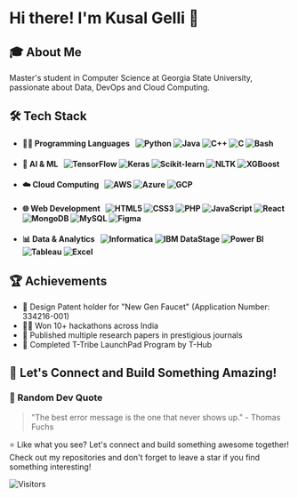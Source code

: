 # Hi there! I'm Kusal Gelli 👋

## 🎓 About Me
Master's student in Computer Science at Georgia State University, passionate about Data, DevOps and Cloud Computing.

## 🛠️ Tech Stack

* #### 👨‍💻 Programming Languages &nbsp; ![Python](https://img.shields.io/badge/-Python-3776AB?style=flat&logo=python&logoColor=white) ![Java](https://img.shields.io/badge/-Java-007396?style=flat&logo=java&logoColor=white) ![C++](https://img.shields.io/badge/-C++-00599C?style=flat&logo=c%2B%2B&logoColor=white) ![C](https://img.shields.io/badge/-C-A8B9CC?style=flat&logo=c&logoColor=white) ![Bash](https://img.shields.io/badge/-Bash-4EAA25?style=flat&logo=gnu-bash&logoColor=white)

*  #### 🧠 AI & ML &nbsp; ![TensorFlow](https://img.shields.io/badge/-TensorFlow-FF6F00?style=flat&logo=tensorflow&logoColor=white) ![Keras](https://img.shields.io/badge/-Keras-D00000?style=flat&logo=keras&logoColor=white) ![Scikit-learn](https://img.shields.io/badge/-Scikit_Learn-F7931E?style=flat&logo=scikit-learn&logoColor=white) ![NLTK](https://img.shields.io/badge/-NLTK-3776AB?style=flat&logo=python&logoColor=white) ![XGBoost](https://img.shields.io/badge/-XGBoost-0078D4?style=flat&logo=xgboost&logoColor=white)

* #### ☁️ Cloud Computing &nbsp; ![AWS](https://img.shields.io/badge/-AWS-232F3E?style=flat&logo=amazon-aws&logoColor=white) ![Azure](https://img.shields.io/badge/-Azure-0089D6?style=flat&logo=microsoft-azure&logoColor=white) ![GCP](https://img.shields.io/badge/-GCP-4285F4?style=flat&logo=google-cloud&logoColor=white)

* #### 🌐 Web Development &nbsp; ![HTML5](https://img.shields.io/badge/-HTML5-E34F26?style=flat&logo=html5&logoColor=white) ![CSS3](https://img.shields.io/badge/-CSS3-1572B6?style=flat&logo=css3&logoColor=white) ![PHP](https://img.shields.io/badge/-PHP-777BB4?style=flat&logo=php&logoColor=white) ![JavaScript](https://img.shields.io/badge/-JavaScript-F7DF1E?style=flat&logo=javascript&logoColor=black) ![React](https://img.shields.io/badge/-React-61DAFB?style=flat&logo=react&logoColor=black) ![MongoDB](https://img.shields.io/badge/-MongoDB-47A248?style=flat&logo=mongodb&logoColor=white) ![MySQL](https://img.shields.io/badge/-SQL-4479A1?style=flat&logo=mysql&logoColor=white) ![Figma](https://img.shields.io/badge/-Figma-F24E1E?style=flat&logo=figma&logoColor=white)

* #### 📊 Data & Analytics &nbsp; ![Informatica](https://img.shields.io/badge/-Informatica-FF4B4B?style=flat&logo=informatica&logoColor=white) ![IBM DataStage](https://img.shields.io/badge/-IBM_DataStage-052FAD?style=flat&logo=ibm&logoColor=white) ![Power BI](https://img.shields.io/badge/-Power_BI-F2C811?style=flat&logo=power-bi&logoColor=black) ![Tableau](https://img.shields.io/badge/-Tableau-E97627?style=flat&logo=tableau&logoColor=white) ![Excel](https://img.shields.io/badge/-Excel-217346?style=flat&logo=microsoft-excel&logoColor=white)


## 🏆 Achievements
- 📱 Design Patent holder for "New Gen Faucet" (Application Number: 334216-001)
- 🏃‍♂️ Won 10+ hackathons across India
- 📖 Published multiple research papers in prestigious journals
- 🚀 Completed T-Tribe LaunchPad Program by T-Hub
  

## 🤝 Let's Connect and Build Something Amazing!

### 🎵 Random Dev Quote
> "The best error message is the one that never shows up." - Thomas Fuchs

⭐️ Like what you see? Let's connect and build something awesome together! Check out my repositories and don't forget to leave a star if you find something interesting!

![Visitors](https://visitor-badge.laobi.icu/badge?page_id=YourGitHubUsername.YourGitHubUsername)
